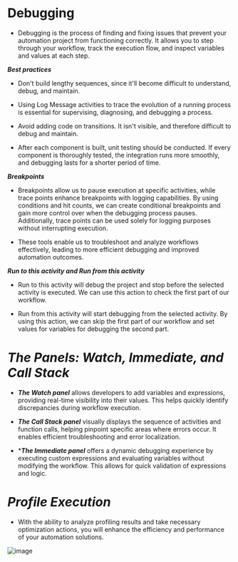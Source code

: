 # Debugging 

- Debugging is the process of finding and fixing issues that prevent your automation project from functioning correctly. It allows you to step through your workflow, track the execution flow, and inspect variables and values at each step.

  

***Best practices***


- Don't build lengthy sequences, since it'll become difficult to understand, debug, and maintain.


- Using Log Message activities to trace the evolution of a running process is essential for supervising, diagnosing, and debugging a process.


- Avoid adding code on transitions. It isn't visible, and therefore difficult to debug and maintain.


- After each component is built, unit testing should be conducted. If every component is thoroughly tested, the integration runs more smoothly, and debugging lasts for a shorter period of time.




***Breakpoints*** 


- Breakpoints allow us to pause execution at specific activities, while trace points enhance breakpoints with logging capabilities. By using conditions and hit counts, we can create conditional breakpoints and gain more control over when the debugging process pauses. Additionally, trace points can be used solely for logging purposes without interrupting execution. 

- These tools enable us to troubleshoot and analyze workflows effectively, leading to more efficient debugging and improved automation outcomes. 



***Run to this activity and Run from this activity***

 

- Run to this activity will debug the project and stop before the selected activity is executed. We can use this action to check the first part of our workflow.

 

- Run from this activity will start debugging from the selected activity. By using this action, we can skip the first part of our workflow and set values for variables for debugging the second part.




 # ***The Panels: Watch, Immediate, and Call Stack***



- ***The Watch panel*** allows developers to add variables and expressions, providing real-time visibility into their values. This helps quickly identify discrepancies during workflow execution. 


- ***The Call Stack panel*** visually displays the sequence of activities and function calls, helping pinpoint specific areas where errors occur. It enables efficient troubleshooting and error localization. 


- ****The Immediate panel*** offers a dynamic debugging experience by executing custom expressions and evaluating variables without modifying the workflow. This allows for quick validation of expressions and logic. 


# ***Profile Execution***



- With the ability to analyze profiling results and take necessary optimization actions, you will enhance the efficiency and performance of your automation solutions.


![image](https://github.com/yaagmurss/AdvancedRPADeveloperCertificationTrainingNotes/assets/52479605/363f007d-029b-45cb-84b9-beeb816f9c0c)











